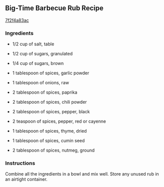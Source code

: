 ## Big-Time Barbecue Rub Recipe

[7f2f4a83ac](http://www.chowhound.com/recipes/big-time-barbecue-rub-10632)

### Ingredients

 - 1/2 cup of salt, table

 - 1/2 cup of sugars, granulated

 - 1/4 cup of sugars, brown

 - 1 tablespoon of spices, garlic powder

 - 1 tablespoon of onions, raw

 - 2 tablespoon of spices, paprika

 - 2 tablespoon of spices, chili powder

 - 2 tablespoon of spices, pepper, black

 - 2 teaspoon of spices, pepper, red or cayenne

 - 1 tablespoon of spices, thyme, dried

 - 1 tablespoon of spices, cumin seed

 - 2 tablespoon of spices, nutmeg, ground

### Instructions

Combine all the ingredients in a bowl and mix well. Store any unused rub in an airtight container.